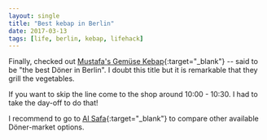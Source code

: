 ```yaml
---
layout: single
title: "Best kebap in Berlin"
date: 2017-03-13
tags: [life, berlin, kebap, lifehack]
---
```

Finally, checked out [Mustafa's Gemüse Kebap](https://goo.gl/maps/KoHzc7HPyHn){:target="_blank"} -- said to be "the best Döner in Berlin".
I doubt this title but it is remarkable that they grill the vegetables.

If you want to skip the line come to the shop around 10:00 - 10:30. I had to take the day-off to do that!

I recommend to go to [Al Safa](https://goo.gl/maps/i1GB98m7CkR2){:target="_blank"} to compare other available Döner-market options.
